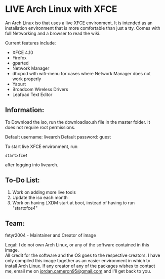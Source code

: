 LIVE Arch Linux with XFCE
===========================

An Arch Linux iso that uses a live XFCE environment.  It is intended as an installation environment that is more comfortable than just a tty.  Comes with full Networking and a browser to read the wiki.

Current features include:
- XFCE 4.10
- Firefox
- gparted
- Network Manager
- dhcpcd with wifi-menu for cases where Network Manager does not work properly
- Yaourt
- Broadcom Wireless Drivers
- Leafpad Text Editor


Information:
--------------

To Download the iso, run the downloadiso.sh file in the master folder.  It does not require root permissions.


Default username: livearch
Default password: guest

To start live XFCE environment, run:
	<pre><code>startxfce4</code></pre>
after logging into livearch.

To-Do List:
-------------

1. Work on adding more live tools
2. Update the iso each month
3. Work on having LXDM start at boot, instead of having to run "startxfce4"

Team:
-------
fetyr2004 - Maintainer and Creator of image

Legal:
I do not own Arch Linux, or any of the software contained in this image.  
All credit for the software and the OS goes to the respective creators.
I have only compiled this image together as an easier environment in which to install
Arch Linux.  If any creator of any of the packages wishes to contact me, email me on
jordan.cameron95@gmail.com and I'll get back to you.
